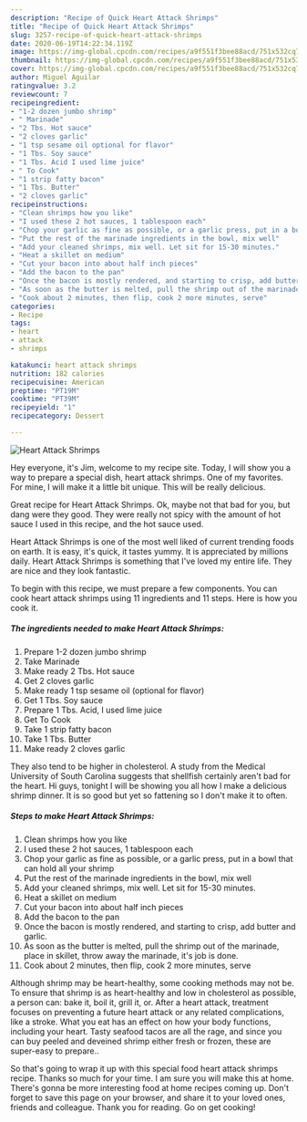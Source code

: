 ```yaml
---
description: "Recipe of Quick Heart Attack Shrimps"
title: "Recipe of Quick Heart Attack Shrimps"
slug: 3257-recipe-of-quick-heart-attack-shrimps
date: 2020-06-19T14:22:34.119Z
image: https://img-global.cpcdn.com/recipes/a9f551f3bee88acd/751x532cq70/heart-attack-shrimps-recipe-main-photo.jpg
thumbnail: https://img-global.cpcdn.com/recipes/a9f551f3bee88acd/751x532cq70/heart-attack-shrimps-recipe-main-photo.jpg
cover: https://img-global.cpcdn.com/recipes/a9f551f3bee88acd/751x532cq70/heart-attack-shrimps-recipe-main-photo.jpg
author: Miguel Aguilar
ratingvalue: 3.2
reviewcount: 7
recipeingredient:
- "1-2 dozen jumbo shrimp"
- " Marinade"
- "2 Tbs. Hot sauce"
- "2 cloves garlic"
- "1 tsp sesame oil optional for flavor"
- "1 Tbs. Soy sauce"
- "1 Tbs. Acid I used lime juice"
- " To Cook"
- "1 strip fatty bacon"
- "1 Tbs. Butter"
- "2 cloves garlic"
recipeinstructions:
- "Clean shrimps how you like"
- "I used these 2 hot sauces, 1 tablespoon each"
- "Chop your garlic as fine as possible, or a garlic press, put in a bowl that can hold all your shrimp"
- "Put the rest of the marinade ingredients in the bowl, mix well"
- "Add your cleaned shrimps, mix well. Let sit for 15-30 minutes."
- "Heat a skillet on medium"
- "Cut your bacon into about half inch pieces"
- "Add the bacon to the pan"
- "Once the bacon is mostly rendered, and starting to crisp, add butter and garlic."
- "As soon as the butter is melted, pull the shrimp out of the marinade, place in skillet, throw away the marinade, it&#39;s job is done."
- "Cook about 2 minutes, then flip, cook 2 more minutes, serve"
categories:
- Recipe
tags:
- heart
- attack
- shrimps

katakunci: heart attack shrimps 
nutrition: 182 calories
recipecuisine: American
preptime: "PT19M"
cooktime: "PT39M"
recipeyield: "1"
recipecategory: Dessert

---
```



![Heart Attack Shrimps](https://img-global.cpcdn.com/recipes/a9f551f3bee88acd/751x532cq70/heart-attack-shrimps-recipe-main-photo.jpg)

Hey everyone, it's Jim, welcome to my recipe site. Today, I will show you a way to prepare a special dish, heart attack shrimps. One of my favorites. For mine, I will make it a little bit unique. This will be really delicious.

Great recipe for Heart Attack Shrimps. Ok, maybe not that bad for you, but dang were they good. They were really not spicy with the amount of hot sauce I used in this recipe, and the hot sauce used.

Heart Attack Shrimps is one of the most well liked of current trending foods on earth. It is easy, it's quick, it tastes yummy. It is appreciated by millions daily. Heart Attack Shrimps is something that I've loved my entire life. They are nice and they look fantastic.


To begin with this recipe, we must prepare a few components. You can cook heart attack shrimps using 11 ingredients and 11 steps. Here is how you cook it.

<!--inarticleads1-->

##### The ingredients needed to make Heart Attack Shrimps:

1. Prepare 1-2 dozen jumbo shrimp
1. Take  Marinade
1. Make ready 2 Tbs. Hot sauce
1. Get 2 cloves garlic
1. Make ready 1 tsp sesame oil (optional for flavor)
1. Get 1 Tbs. Soy sauce
1. Prepare 1 Tbs. Acid, I used lime juice
1. Get  To Cook
1. Take 1 strip fatty bacon
1. Take 1 Tbs. Butter
1. Make ready 2 cloves garlic


They also tend to be higher in cholesterol. A study from the Medical University of South Carolina suggests that shellfish certainly aren&#39;t bad for the heart. Hi guys, tonight I will be showing you all how I make a delicious shrimp dinner. It is so good but yet so fattening so I don&#39;t make it to often. 

<!--inarticleads2-->

##### Steps to make Heart Attack Shrimps:

1. Clean shrimps how you like
1. I used these 2 hot sauces, 1 tablespoon each
1. Chop your garlic as fine as possible, or a garlic press, put in a bowl that can hold all your shrimp
1. Put the rest of the marinade ingredients in the bowl, mix well
1. Add your cleaned shrimps, mix well. Let sit for 15-30 minutes.
1. Heat a skillet on medium
1. Cut your bacon into about half inch pieces
1. Add the bacon to the pan
1. Once the bacon is mostly rendered, and starting to crisp, add butter and garlic.
1. As soon as the butter is melted, pull the shrimp out of the marinade, place in skillet, throw away the marinade, it&#39;s job is done.
1. Cook about 2 minutes, then flip, cook 2 more minutes, serve


Although shrimp may be heart-healthy, some cooking methods may not be. To ensure that shrimp is as heart-healthy and low in cholesterol as possible, a person can: bake it, boil it, grill it, or. After a heart attack, treatment focuses on preventing a future heart attack or any related complications, like a stroke. What you eat has an effect on how your body functions, including your heart. Tasty seafood tacos are all the rage, and since you can buy peeled and deveined shrimp either fresh or frozen, these are super-easy to prepare.. 

So that's going to wrap it up with this special food heart attack shrimps recipe. Thanks so much for your time. I am sure you will make this at home. There's gonna be more interesting food at home recipes coming up. Don't forget to save this page on your browser, and share it to your loved ones, friends and colleague. Thank you for reading. Go on get cooking!

